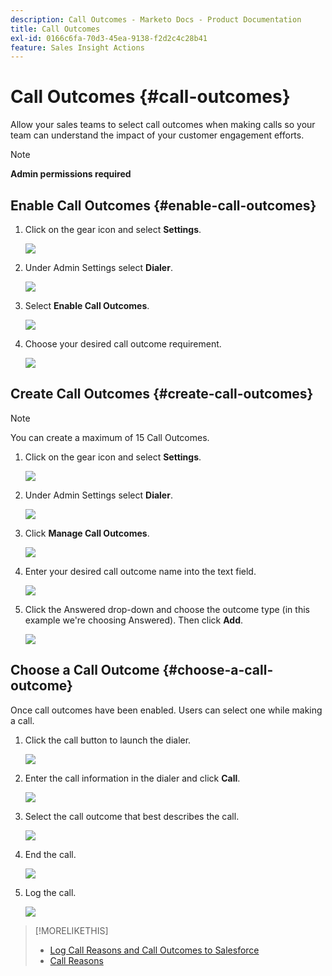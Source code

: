 ```yaml
---
description: Call Outcomes - Marketo Docs - Product Documentation
title: Call Outcomes
exl-id: 0166c6fa-70d3-45ea-9138-f2d2c4c28b41
feature: Sales Insight Actions
---
```

# Call Outcomes {#call-outcomes}

Allow your sales teams to select call outcomes when making calls so your team can understand the impact of your customer engagement efforts.

>[!NOTE]
>
>**Admin permissions required**

## Enable Call Outcomes {#enable-call-outcomes}

1. Click on the gear icon and select **Settings**.

   ![](assets/call-outcomes-1.png)

1. Under Admin Settings select **Dialer**.

   ![](assets/call-outcomes-2.png)

1. Select **Enable Call Outcomes**.

   ![](assets/call-outcomes-3.png)

1. Choose your desired call outcome requirement.

   ![](assets/call-outcomes-4.png)

## Create Call Outcomes {#create-call-outcomes}

>[!NOTE]
>
>You can create a maximum of 15 Call Outcomes.

1. Click on the gear icon and select **Settings**.

   ![](assets/call-outcomes-5.png)

1. Under Admin Settings select **Dialer**.

   ![](assets/call-outcomes-6.png)

1. Click **Manage Call Outcomes**.

   ![](assets/call-outcomes-7.png)

1. Enter your desired call outcome name into the text field.

    ![](assets/call-outcomes-8.png)

1. Click the Answered drop-down and choose the outcome type (in this example we're choosing Answered). Then click **Add**.

   ![](assets/call-outcomes-9.png)

## Choose a Call Outcome {#choose-a-call-outcome}

Once call outcomes have been enabled. Users can select one while making a call.

1. Click the call button to launch the dialer.

   ![](assets/call-outcomes-10.png)

1. Enter the call information in the dialer and click **Call**.

   ![](assets/call-outcomes-11.png)

1. Select the call outcome that best describes the call.

   ![](assets/call-outcomes-12.png)

1. End the call.

   ![](assets/call-outcomes-13.png)

1. Log the call.

   ![](assets/call-outcomes-14.png)

>[!MORELIKETHIS]
>
>* [Log Call Reasons and Call Outcomes to Salesforce](/help/marketo/product-docs/marketo-sales-insight/actions/phone/log-call-reasons-and-call-outcomes-to-salesforce.md)
>* [Call Reasons](/help/marketo/product-docs/marketo-sales-insight/actions/phone/call-reasons.md)
